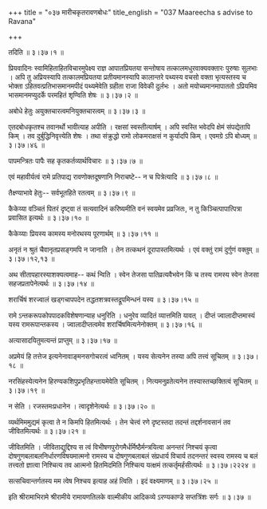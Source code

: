 +++
title = "०३७ मारीचकृतरावणबोधः"
title_english = "037 Maareecha s advise to Ravana"

+++


तदिति  ॥  ३।३७।१  ॥   

  

प्रियवादिनः स्वामिहिताहितविचारमुपेक्ष्य राज्ञ आपातप्रियतया सन्तोषाय
तत्कालमधुरवाक्यवक्तारः पुरुषाः सुलभाः । अपि तु अप्रियस्यापि
तत्कालमप्रियतया प्रतीयमानस्यापि कालान्तरे पथ्यस्य वचसो वक्ता भृत्यस्तस्य
च भोक्ता ऽहितवत्प्रतिभासमानमपीदं पथ्यमेवेति ग्रहीता राजा विवेकी दुर्लभः
। अतो मयोच्यमानमापाततो ऽप्रियमिव भासमानमप्युदर्के परमहितं शृण्विति शेषः
 ॥  ३।३७।२ ॥   

  

अबोधे हेतुः अयुक्तचारत्वमनियुक्तचारत्वम्  ॥  ३।३७।३  ॥   

  

एतदबोधकृतश्च तवानर्थो भावीत्याह अपीति । रक्षसां स्वस्तीत्यार्षम् । अपि
स्वस्ति भवेदपि क्षेमं संपद्येतापि किम् । तव दुर्बुद्धिनिवृत्त्येति शेषः
। तथा संक्रुद्धो रामो लोकमराक्षसं न कुर्यादपि किम् । एवमग्रे ऽपि बोध्यम्
 ॥  ३।३७।४६  ॥   

  

पापमन्त्रितः पापैः सह कृतकर्तव्यार्थविचारः  ॥  ३।३७।७  ॥   

  

एवं महावीर्यत्वं रामे प्रतिपाद्य रावणोक्तदूषणानि निराचष्टे-- न च
पित्रेत्यादि  ॥  ३।३७।८  ॥   

  

तैक्ष्ण्याभावे हेतुः-- सर्वभूतहिते रतत्वम्  ॥  ३।३७।९  ॥   

  

कैकेय्या वञ्चितं पितरं दृष्ट्वा तं सत्यवादिनं करिष्यमीति वनं स्वयमेव
प्रव्रजितः, न तु किञ्चित्पापात्पित्रा प्रवासित इत्यर्थः  ॥  ३।३७।१०  ॥   

  

कैकेय्याः प्रियस्य कामस्य मनोरथस्य पूरणार्थम्  ॥  ३।३७।११  ॥   

  

अनृतं न श्रुतं चैवानृतप्रसङ्गमपि न जानाति । तेन तत्कथनं
दूरापास्तमित्यर्थः । एवं वक्तुं रामं दुर्गुणं वक्तुम्  ॥  ३।३७।१२,१३  ॥   

  

अथ सीतापहारस्याशक्यत्वमाह-- कथं न्विति । स्वेन तेजसा पातिव्रत्यवैभवेन
किं च तस्य रामस्य स्वेन तेजसा सहजप्रतापेनेत्यर्थः  ॥  ३।३७।१४  ॥   

  

शरार्चिषं शरज्वालं खड्गचापपदेन तद्धतशत्रवस्तद्रूपमिन्धनं यस्य  ॥ 
३।३७।१५ ॥   

  

रामे ऽन्तकरूपकोपपादकविशेषणान्याह धनुरिति । धनुरेव व्यादितं व्यात्तमिति
यावत् । दीप्तं ज्वालादीप्तमास्यं यस्य रामरूपान्तकस्य । ज्वालादीप्तत्वमेव
शरार्चिषमित्यनेनोक्तम्  ॥  ३।३७।१६  ॥   

  

अत्यासादयितुमत्यन्तं प्राप्तुम्  ॥  ३।३७।१७  ॥   

  

अप्रमेयं हि तत्तेज इत्यनेनावाङ्मनसगोचरत्वं ध्वनितम् । यस्य सेत्यनेन
तस्या अपि तत्त्वं सूचितम्  ॥  ३।३७।१८  ॥   

  

नरसिंहस्येत्यनेन हिरण्यकशिपुप्रभृतिहन्तायमेवेति सूचितम् ।
नित्यमनुव्रतेत्यनेन तस्यास्तच्छक्तित्वं सूचितम्  ॥  ३।३७।१९  ॥   

  

न सेति । रजस्तमःप्रधानेन । त्वादृशेनेत्यर्थः  ॥  ३।३७।२०  ॥   

  

व्यर्थमिममुद्यमं कृत्वा ते न किमपि हितमित्यर्थः । तेन चेत्त्वं रणे
दृष्टस्तदा तदन्तं तद्दर्शनावसानं तव जीवितमित्यर्थः  ॥  ३।३७।२१  ॥   

  

जीवितमिति । जीविताद्युद्दिश्य स त्वं
विभीषणपुरोगमैर्धर्मिष्ठैर्मन्त्रयित्वा अनन्तरं निश्चयं कृत्वा
दोषगुणबलाबलनिर्धारणविषयमात्मनो रामस्य च दोषगुणबलाबलं संप्रधार्य विचार्य
तदनन्तरं स्वस्य रामस्य च बलं तत्त्वतो ज्ञात्वा निश्चित्य तव आत्मनो
हितमिदमिति निश्चित्य यत्क्षमं तत्कर्तृमर्हसीत्यर्थः  ॥  ३।३७।२२२४  ॥   

  

सत्सचिवान्तर्गतस्य मम त्वेष निश्चय इत्याह अहं त्विति । इदं वक्ष्यमाणम्
 ॥  ३।३७।२५  ॥   

  

इति श्रीरामाभिरामे श्रीरामीये रामायणतिलके वाल्मीकीय आदिकव्ये ऽरण्यकाण्डे
सप्तत्रिंशः सर्गः  ॥  ३।३७  ॥   

  


